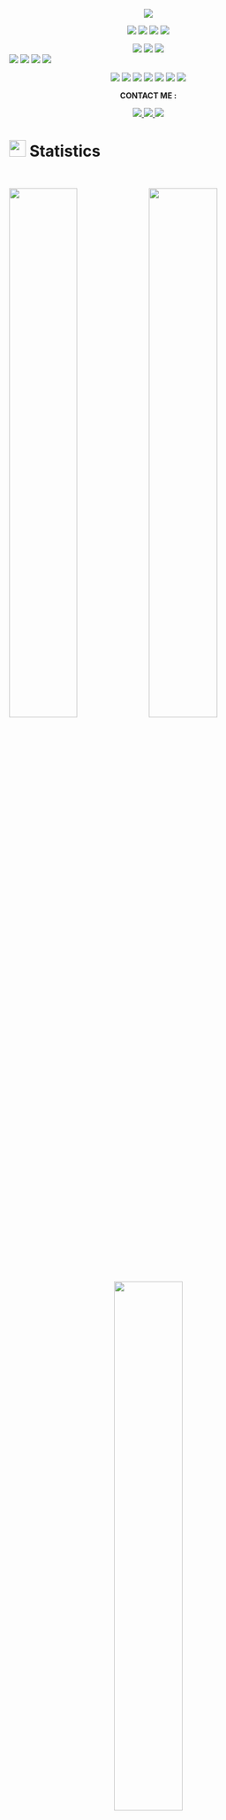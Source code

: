 <p align="center">
    <a href="https://github.com/DenverCoder1/readme-typing-svg"><img src="https://readme-typing-svg.herokuapp.com?lines=Hi,+I'm+DakrNinja'.;I+love+open-source.;I+love+contributing.;I+love+learning.;I+love+spreading+knowledge.;And+some+day+I'll be king of the Pirates&center=true&width=500&height=50"></a>
  </p>
  <p>
  <div align="center">
    <img src="https://img.shields.io/badge/Dart-14354C?style=for-the-badge&logo=dart&logoColor=white">
    <img src="https://img.shields.io/badge/JavaScript-000000.svg?style=for-the-badge&logo=javascript&logoColor=F7E017">
    <img src="https://img.shields.io/badge/C%2B%2B-00599C?style=for-the-badge&logo=c%2B%2B&logoColor=white">
    <img src="https://img.shields.io/badge/Typescript-14354C.svg?style=for-the-badge&logo=Typescript&logoColor=white">
  </div>
  </p>
  
  <p>
  <div align="center">
    <img src="https://img.shields.io/badge/Flutter-20232A?style=for-the-badge&logo=flutter&logoColor=61DAFB">
    <img src="https://img.shields.io/badge/Express.js-404D59?style=for-the-badge">
    <img src="https://img.shields.io/badge/Node.js-43853D?style=for-the-badge&logo=node.js&logoColor=white">
  </div>
  <div>
      <img src="https://img.shields.io/badge/GitHub-%23121011.svg?style=for-the-badge&logo=github&logoColor=white">
    <img src="https://img.shields.io/badge/Git-%23F05033.svg?style=for-the-badge&logo=git&logoColor=white">
    <img src="https://img.shields.io/badge/Android-black?style=for-the-badge&logo=android&logoColor=white">	
    <img src="https://img.shields.io/badge/IOS-14354C?style=for-the-badge&logo=ios&logoColor=white">	
  </div>
  </p>
  
  <p>
  <div align="center">
    <img src="https://img.shields.io/badge/MySQL-00000F?style=for-the-badge&logo=mysql&logoColor=white">
    <img src="https://img.shields.io/badge/Visual%20Studio%20Code-0078d7.svg?style=for-the-badge&logo=visual-studio-code&logoColor=white">
    <img src="https://img.shields.io/badge/Postgres-00000F?style=for-the-badge&logo=postgresql&logoColor=white">
    <img src="https://img.shields.io/badge/Tailwind css-563D7C?style=for-the-badge&logo=tailwindcss&logoColor=white">
    <img src="https://img.shields.io/badge/MongoDB-4EA94B?style=for-the-badge&logo=mongodb&logoColor=white">
    <img src="https://img.shields.io/badge/Firebase-000000?style=for-the-badge&logo=firebase&logoColor=white">
    <img src="https://img.shields.io/badge/Postman-FF6C37?style=for-the-badge&logo=postman&logoColor=white">
  </div>
  </p>
  
  <p align="center"><b>CONTACT ME : </b></p>
  <p>
  <div align="center">
      <a href="https://www.instagram.com/animesh_shukla1/" rel="nofollow">
        <img src="https://img.shields.io/badge/Instagram-833AB4?style=for-the-badge&logo=instagram&logoColor=white">
      </a>
      <a href="https://www.linkedin.com/in/animesh-shukla-356934231/" rel="nofollow">
        <img src="https://img.shields.io/badge/Linkedin-0a66c2?style=for-the-badge&logo=linkedin&logoColor=white">
      </a>
      <a href="https://twitter.com/animesh30173340" rel="nofollow">
        <img src="https://img.shields.io/badge/Twitter-14171A?style=for-the-badge&logo=twitter&logoColor=white">
      </a>
  </div>
  </p>
  
  # <img src="https://media4.giphy.com/media/MIGbtLZoVjbl0bYbAd/giphy.gif?cid=ecf05e472t2h0i8d7dcjaoau9iqtchhr899hxmpxzzgc7lyw&rid=giphy.gif" width="30"> Statistics
  
  <br/>
  <p align="left">
      <img width="49.5%" src="https://github-readme-stats.vercel.app/api?username=DarkNinja15&show_icons=true&include_all_commits=true&theme=radical&hide_border=true&count_private=true">
      <img width="49.5%" src="https://github-readme-streak-stats.herokuapp.com/?user=DarkNinja15&theme=radical&hide_border=true">		  
    </a>
  </p>
  <br>
  
  <p align="center">
      <img width="49.5%" src="https://github-readme-stats.vercel.app/api/top-langs/?layout=compact&theme=radical&include_all_commits=true&bg_color=282828&count_private=true&username=DarkNinja15&hide_border=true">
    </a>
  </p>
  
  ## <img src="https://media1.giphy.com/media/Q8PQ1KuarrYucCMVTJ/giphy.gif?cid=ecf05e47odgm8bs8cmb8cf1ijmfzqaeeu9fzmx6nbcv06ky2&rid=giphy.gif" width="30">Open Source Programs Contributed
   
  <table>
  <tr>
   <td align="center">
  <a href="https://ssoc.devfolio.co/"><img src="https://user-images.githubusercontent.com/72400676/182021806-e7439fdd-8f9b-46a6-a1da-0bf731bbe379.png" width=100px height=100px /><br /><sub><b>Social Summer Of Code 2022</b></sub></a>
   </td>
   </tr>
  </table>
  
  ## HacktoberFest 2022 Badges
  
  [![@evilshadow's Holopin board](https://www.holopin.me/evilshadow)](https://www.holopin.io/@evilshadow#badges)
  
  ## <img src="https://user-images.githubusercontent.com/82110564/189553856-2e7f8f30-80b4-484f-bfaa-9e5eb10f24e5.gif" width="30">About Me!!
  - 👋 Hi, I’m @DarkNinja15
  - 👀 I’m interested in competitive programming,app development and problem solving.
  - 🌱 I’m currently studying Computer Science Engineering in Indian Institute of Information Technology Bhagalpur
  - 💞️ I’m looking to collaborate on open source projects
  - 📫 Reach me at animeshshukla1518@gmail.com
  
  
